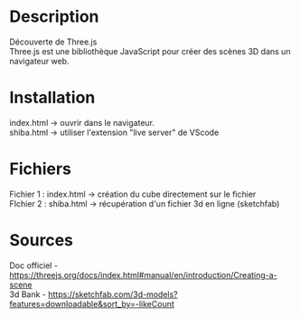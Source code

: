 # Description
Découverte de Three.js  
Three.js est une bibliothèque JavaScript pour créer des scènes 3D dans un navigateur web.

# Installation
index.html -> ouvrir dans le navigateur.  
shiba.html -> utiliser l'extension "live server" de VScode

# Fichiers
Fichier 1 : index.html -> création du cube directement sur le fichier  
FIchier 2 : shiba.html -> récupération d'un fichier 3d en ligne (sketchfab)   

# Sources
Doc officiel - https://threejs.org/docs/index.html#manual/en/introduction/Creating-a-scene  
3d Bank - https://sketchfab.com/3d-models?features=downloadable&sort_by=-likeCount